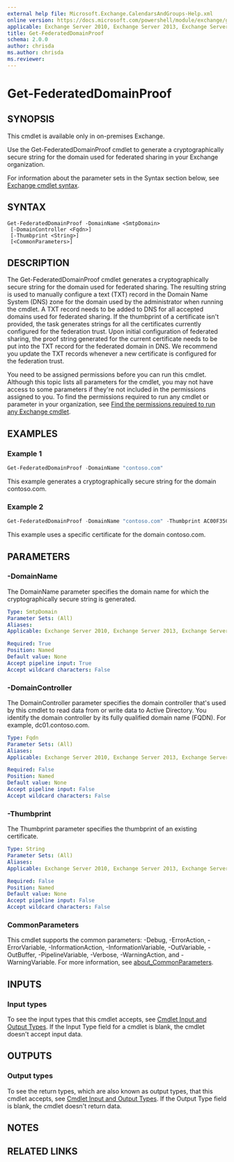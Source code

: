 ```yaml
---
external help file: Microsoft.Exchange.CalendarsAndGroups-Help.xml
online version: https://docs.microsoft.com/powershell/module/exchange/get-federateddomainproof
applicable: Exchange Server 2010, Exchange Server 2013, Exchange Server 2016, Exchange Server 2019
title: Get-FederatedDomainProof
schema: 2.0.0
author: chrisda
ms.author: chrisda
ms.reviewer:
---
```


# Get-FederatedDomainProof

## SYNOPSIS
This cmdlet is available only in on-premises Exchange.

Use the Get-FederatedDomainProof cmdlet to generate a cryptographically secure string for the domain used for federated sharing in your Exchange organization.

For information about the parameter sets in the Syntax section below, see [Exchange cmdlet syntax](https://docs.microsoft.com/powershell/exchange/exchange-cmdlet-syntax).

## SYNTAX

```
Get-FederatedDomainProof -DomainName <SmtpDomain>
 [-DomainController <Fqdn>]
 [-Thumbprint <String>]
 [<CommonParameters>]
```

## DESCRIPTION
The Get-FederatedDomainProof cmdlet generates a cryptographically secure string for the domain used for federated sharing. The resulting string is used to manually configure a text (TXT) record in the Domain Name System (DNS) zone for the domain used by the administrator when running the cmdlet. A TXT record needs to be added to DNS for all accepted domains used for federated sharing. If the thumbprint of a certificate isn't provided, the task generates strings for all the certificates currently configured for the federation trust. Upon initial configuration of federated sharing, the proof string generated for the current certificate needs to be put into the TXT record for the federated domain in DNS. We recommend you update the TXT records whenever a new certificate is configured for the federation trust.

You need to be assigned permissions before you can run this cmdlet. Although this topic lists all parameters for the cmdlet, you may not have access to some parameters if they're not included in the permissions assigned to you. To find the permissions required to run any cmdlet or parameter in your organization, see [Find the permissions required to run any Exchange cmdlet](https://docs.microsoft.com/powershell/exchange/find-exchange-cmdlet-permissions).

## EXAMPLES

### Example 1
```powershell
Get-FederatedDomainProof -DomainName "contoso.com"
```

This example generates a cryptographically secure string for the domain contoso.com.

### Example 2
```powershell
Get-FederatedDomainProof -DomainName "contoso.com" -Thumbprint AC00F35CBA8359953F4126E0984B5CCAFA2F4F17
```

This example uses a specific certificate for the domain contoso.com.

## PARAMETERS

### -DomainName
The DomainName parameter specifies the domain name for which the cryptographically secure string is generated.

```yaml
Type: SmtpDomain
Parameter Sets: (All)
Aliases:
Applicable: Exchange Server 2010, Exchange Server 2013, Exchange Server 2016, Exchange Server 2019

Required: True
Position: Named
Default value: None
Accept pipeline input: True
Accept wildcard characters: False
```

### -DomainController
The DomainController parameter specifies the domain controller that's used by this cmdlet to read data from or write data to Active Directory. You identify the domain controller by its fully qualified domain name (FQDN). For example, dc01.contoso.com.

```yaml
Type: Fqdn
Parameter Sets: (All)
Aliases:
Applicable: Exchange Server 2010, Exchange Server 2013, Exchange Server 2016, Exchange Server 2019

Required: False
Position: Named
Default value: None
Accept pipeline input: False
Accept wildcard characters: False
```

### -Thumbprint
The Thumbprint parameter specifies the thumbprint of an existing certificate.

```yaml
Type: String
Parameter Sets: (All)
Aliases:
Applicable: Exchange Server 2010, Exchange Server 2013, Exchange Server 2016, Exchange Server 2019

Required: False
Position: Named
Default value: None
Accept pipeline input: False
Accept wildcard characters: False
```

### CommonParameters
This cmdlet supports the common parameters: -Debug, -ErrorAction, -ErrorVariable, -InformationAction, -InformationVariable, -OutVariable, -OutBuffer, -PipelineVariable, -Verbose, -WarningAction, and -WarningVariable. For more information, see [about_CommonParameters](https://go.microsoft.com/fwlink/p/?LinkID=113216).

## INPUTS

### Input types
To see the input types that this cmdlet accepts, see [Cmdlet Input and Output Types](https://go.microsoft.com/fwlink/p/?LinkId=616387). If the Input Type field for a cmdlet is blank, the cmdlet doesn't accept input data.

## OUTPUTS

### Output types
To see the return types, which are also known as output types, that this cmdlet accepts, see [Cmdlet Input and Output Types](https://go.microsoft.com/fwlink/p/?LinkId=616387). If the Output Type field is blank, the cmdlet doesn't return data.

## NOTES

## RELATED LINKS
